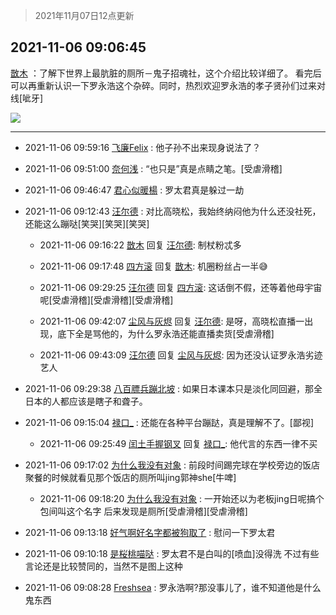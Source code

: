 > 2021年11月07日12点更新
<link rel="stylesheet" href="https://cdn.jsdelivr.net/gh/taotie6/sampleJSON@main/css/photo_show.css">
<meta name="referrer" content="no-referrer" />


 ## 2021-11-06 09:06:45 

 [㪚木](https://www.coolapk.com/feed/31255224?shareKey=OGYzMjgwNGRlZGJhNjE4NWRkNzY~) ：了解下世界上最肮脏的厕所－鬼子招魂社，这个介绍比较详细了。
看完后可以再重新认识一下罗永浩这个杂碎。同时，热烈欢迎罗永浩的孝子贤孙们过来对线[呲牙] 

<div class="album">
<img class="img-item" src="http://image.coolapk.com/feed/2021/1106/09/1081091_3d4f3b48_0804_8418@640x271.jpeg" />
</div>

 ------- 

- 2021-11-06 09:59:16 [飞廉Felix](uid=900024) : 他子孙不出来现身说法了？ 

- 2021-11-06 09:51:00 [奈何浅](uid=1884562) : “也只是”真是点睛之笔。[受虐滑稽] 

- 2021-11-06 09:46:47 [君心似暖楊](uid=3303409) : 罗太君真是躲过一劫 

- 2021-11-06 09:12:43 [汪尔德](uid=1595236) : 对比高晓松，我始终纳闷他为什么还没社死，还能这么蹦哒[笑哭][笑哭][笑哭] 

    - 2021-11-06 09:16:22 [㪚木](uid=1081091) 回复 [汪尔德](uid=1595236): 制杖粉忒多 

    - 2021-11-06 09:17:48 [四方滚](uid=851755) 回复 [㪚木](uid=1081091): 机圈粉丝占一半😅 

    - 2021-11-06 09:29:25 [汪尔德](uid=1595236) 回复 [四方滚](uid=851755): 这话倒不假，还等着他母宇宙呢[受虐滑稽][受虐滑稽][受虐滑稽] 

    - 2021-11-06 09:42:07 [尘风与灰烬](uid=15331663) 回复 [汪尔德](uid=1595236): 是呀，高晓松直播一出现，底下全是骂他的，为什么罗永浩还能直播卖货[受虐滑稽] 

    - 2021-11-06 09:43:09 [汪尔德](uid=1595236) 回复 [尘风与灰烬](uid=15331663): 因为还没认证罗永浩劣迹艺人 

- 2021-11-06 09:29:38 [八百膘兵蹦北坡](uid=1105274) : 如果日本课本只是淡化同回避，那全日本的人都应该是瞎子和聋子。 

- 2021-11-06 09:15:04 [禄口_](uid=1005884) : 还能在各种平台蹦跶，真是理解不了。[鄙视] 

    - 2021-11-06 09:25:49 [闰土手握钢叉](uid=3177928) 回复 [禄口_](uid=1005884): 他代言的东西一律不买 

- 2021-11-06 09:17:02 [为什么我没有对象](uid=2236988) : 前段时间踢完球在学校旁边的饭店聚餐的时候就看见那个饭店的厕所叫jing郭神she[牛啤] 

    - 2021-11-06 09:18:20 [为什么我没有对象](uid=2236988) : 一开始还以为老板jing日呢搞个包间叫这个名字 后来发现是厕所[受虐滑稽][受虐滑稽] 

- 2021-11-06 09:13:18 [好气啊好名字都被狗取了](uid=1229616) : 慰问一下罗太君 

- 2021-11-06 09:10:18 [是桜桃喵哒](uid=3800103) : 罗太君不是白叫的[喷血]没得洗
不过有些言论还是比较赞同的，当然不是图上这种 

- 2021-11-06 09:08:28 [Freshsea](uid=1997345) : 罗永浩啊?那没事儿了，谁不知道他是什么鬼东西 

